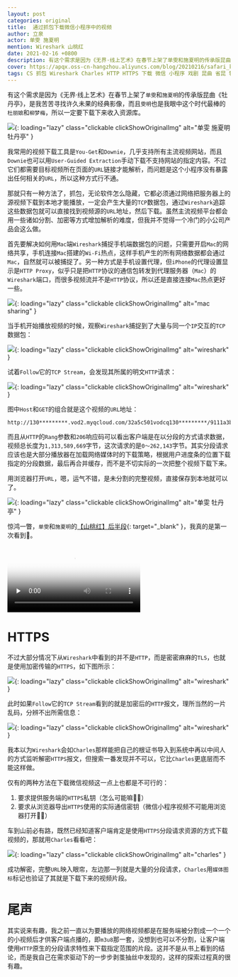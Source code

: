 ```yaml
---
layout: post
categories: original
title:  通过抓包下载微信小程序中的视频
author: 立泉
actor: 单雯 施夏明
mention: Wireshark 山桃红
date: 2021-02-16 +0800
description: 有这个需求是因为《无界·线上艺术》在春节上架了单雯和施夏明的传承版昆曲《牡丹亭》，是我苦苦寻找许久未果的经典影像，而且雯明也是我眼中这个时代最棒的杜丽娘和柳梦梅，所以一定要下载下来收入资源库。
cover: https://apqx.oss-cn-hangzhou.aliyuncs.com/blog/20210216/safari_kunqv_mudanting.jpg
tags: CS 抓包 Wireshark Charles HTTP HTTPS 下载 微信 小程序 戏剧 昆曲 省昆 牡丹亭 单雯 施夏明
---
```


有这个需求是因为《无界·线上艺术》在春节上架了`单雯`和`施夏明`的传承版昆曲《牡丹亭》，是我苦苦寻找许久未果的经典影像，而且`雯明`也是我眼中这个时代最棒的`杜丽娘`和`柳梦梅`，所以一定要下载下来收入资源库。

![](https://apqx.oss-cn-hangzhou.aliyuncs.com/blog/20210216/iphone_kunqv_mudanting.webp){: loading="lazy" class="clickable clickShowOriginalImg" alt="单雯 施夏明 牡丹亭" }

我常用的视频下载工具是`You-Get`和`Downie`，几乎支持所有主流视频网站，而且`Downie`也可以用`User-Guided Extraction`手动下载不支持网站的指定内容。不过它们都需要目标视频所在页面的`URL`链接才能解析，而问题是这个小程序没有暴露出任何相关的`URL`，所以这种方式行不通。

那就只有一种方法了，抓包，无论软件怎么隐藏，它都必须通过网络把服务器上的源视频下载到本地才能播放，一定会产生大量的`TCP`数据包，通过`Wireshark`追踪这些数据包就可以直接找到视频源的`URL`地址，然后下载。虽然主流视频平台都会用一些诸如分割、加密等方式增加解析的难度，但我并不觉得一个冷门的小公司产品会这么做。

首先要解决如何用`Mac`端`Wireshark`捕捉手机端数据包的问题，只需要开启`Mac`的网络共享，手机连接`Mac`搭建的`Wi-Fi`热点，这样手机产生的所有网络数据都会通过`Mac`，自然就可以被捕捉了。另一种方式是手机设置代理，但`iPhone`的代理设置显示是`HTTP Proxy`，似乎只是把`HTTP`协议的通信包转发到代理服务器（`Mac`）的`Wireshark`端口，而很多视频流并不是`HTTP`协议，所以还是直接连接`Mac`热点更好一些。

![](https://apqx.oss-cn-hangzhou.aliyuncs.com/blog/20210216/mac_wifi_share.webp){: loading="lazy" class="clickable clickShowOriginalImg" alt="mac sharing" }

当手机开始播放视频的时候，观察`Wireshark`捕捉到了大量与同一个`IP`交互的`TCP`数据包：

![](https://apqx.oss-cn-hangzhou.aliyuncs.com/blog/20210216/wireshark_http.jpg){: loading="lazy" class="clickable clickShowOriginalImg" alt="wireshark" }

试着`Follow`它的`TCP Stream`，会发现其所属的明文`HTTP`请求：

![](https://apqx.oss-cn-hangzhou.aliyuncs.com/blog/20210216/wireshark_http_follow.jpg){: loading="lazy" class="clickable clickShowOriginalImg" alt="wireshark" }

图中`Host`和`GET`的组合就是这个视频的`URL`地址：

```http
http://130*********.vod2.myqcloud.com/32a5c501vodcq130*********/9111a3b75285890814193748493/************UA.mp4
```

而且从`HTTP`的`Rang`参数和`206`响应码可以看出客户端是在以分段的方式请求数据，视频总长度为`1,313,589,669`字节，这次请求的是`0～262,143`字节。其实分段请求应该也是大部分播放器在加载网络媒体时的下载策略，根据用户进度条的位置下载指定的分段数据，最后再合并缓存，而不是不切实际的一次把整个视频下载下来。

用浏览器打开`URL`，嗯，运气不错，是未分割的完整视频，直接保存到本地就可以了。

![](https://apqx.oss-cn-hangzhou.aliyuncs.com/blog/20210216/safari_kunqv_mudanting.jpg){: loading="lazy" class="clickable clickShowOriginalImg" alt="单雯 牡丹亭" }

惊鸿一瞥，`单雯`和`施夏明`的[【山桃红】后半段](https://www.bilibili.com/video/BV1ZB4y1c7DV){: target="_blank" }，我真的是第一次看到🥰。

<video class="responsive-video" playsinline controls preload="none" poster="https://apqx.oss-cn-hangzhou.aliyuncs.com/blog/20210216/kunqv_shantaohong.jpg">
    <source src="https://apqx.oss-cn-hangzhou.aliyuncs.com/blog/20210216/kunqv_shantaohong_h264.mp4" type="video/mp4">
</video>

# HTTPS

不过大部分情况下从`Wireshark`中看到的并不是`HTTP`，而是密密麻麻的`TLS`，也就是使用加密传输的`HTTPS`，如下图所示：

![](https://apqx.oss-cn-hangzhou.aliyuncs.com/blog/20210216/wireshark_https.webp){: loading="lazy" class="clickable clickShowOriginalImg" alt="wireshark" }

此时如果`Follow`它的`TCP Stream`看到的就是加密后的`HTTP`报文，理所当然的一片乱码，分辨不出所需信息：

![](https://apqx.oss-cn-hangzhou.aliyuncs.com/blog/20210216/wireshark_https_follow.webp){: loading="lazy" class="clickable clickShowOriginalImg" alt="wireshark" }

我本以为`Wireshark`会如`Charles`那样能把自己的根证书导入到系统中再以中间人的方式监听解密`HTTPS`报文，但搜索一番发现并不可以，它比`Charles`更底层而不能这样做。

仅有的两种方法在下载微信视频这一点上也都是不可行的：

1. 要求提供服务端的`HTTPS`私钥（怎么可能嘛🤷🏻）
2. 要求从浏览器导出`HTTPS`使用的实际通信密钥（微信小程序视频不可能用浏览器打开🤷🏻）

车到山前必有路，既然已经知道客户端肯定是使用`HTTPS`分段请求资源的方式下载视频的，那就用`Charles`看看吧：

![](https://apqx.oss-cn-hangzhou.aliyuncs.com/blog/20210216/charles_https.webp){: loading="lazy" class="clickable clickShowOriginalImg" alt="charles" }

成功解密，完整`URL`映入眼帘，左边那一列就是大量的分段请求，`Charles`用`媒体图标`标记也验证了其就是下载下来的视频片段。

# 尾声

其实说来有趣，我之前一直以为要播放的网络视频都是在服务端被分割成一个一个的小视频后才供客户端点播的，即`m3u8`那一套，没想到也可以不分割，让客户端使用`HTTP`原生的分段请求特性来下载指定范围的片段。这并不是从书上看到的结论，而是我自己在需求驱动下的一步步剥茧抽丝中发现的，这样的探索过程真的很有趣。